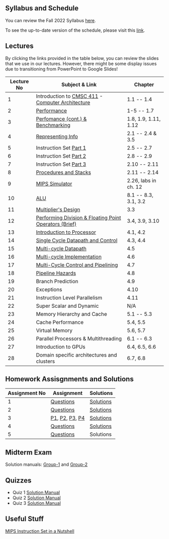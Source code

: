 ## Syllabus and Schedule
You can review the Fall 2022 Syllabus [here](https://docs.google.com/document/d/1rNpJqSz3F1OXrfnU-yYt8ZhoShAV4XGtDoalI7XAkxs/edit?usp=sharing). 

To see the up-to-date version of the schedule, please visit this [link](
https://docs.google.com/spreadsheets/d/1aKL8B1QTyUmcOuGEN3xV1pbpBPYe1P5fbHKwI3VI90M/edit#gid=0).

## Lectures
By clicking the links provided in the table below, you can review the slides that we use in our lectures. However, there might be some display issues due to transitioning from PowerPoint to Google Slides!

| Lecture No | Subject & Link | Chapter |
| ------------- | ------------- | ------------- |
| 1 | Introduction to [CMSC 411](https://docs.google.com/presentation/d/1-aFF8afND3U7TEijsB-ySEmlFctwi70KpUkBbYt_YSs/edit?usp=sharing) - [Computer Architecture](https://docs.google.com/presentation/d/1dv2tgCmJddnfcO-zO3ue5t0O2DUjQh7seF9G_Ogk100/edit?usp=sharing)| 1.1 -- 1.4 |
| 2 | [Performance](https://docs.google.com/presentation/d/1MXgDIibxjZRFO_XCd0ZMYCH5lt1S2UWlER7As9hXUrQ/edit?usp=sharing) | 1-5 -- 1.7 |
| 3 | [Perfomance (cont.) & Benchmarking](https://docs.google.com/presentation/d/1b9t53WYNg2qlbZ4meKQyw68KS1t9jnES-978JeT7ggI/edit?usp=sharing) | 1.8, 1.9, 1.11, 1.12 |
| 4 | [Representing Info](https://docs.google.com/presentation/d/1CbYSF6R4CUnjJjEm_4rTmd0OZ3uqGkdCHOPyWbpaLIw/edit?usp=sharing) | 2.1 -- 2.4 & 3.5 |
| 5 | Instruction Set [Part 1](https://docs.google.com/presentation/d/1AhYLMnfvmm5PeRPykBqGcUFsxWQUkYAkCsQCMakSNDs/edit?usp=sharing) | 2.5 -- 2.7 |
| 6 | Instruction Set [Part 2](https://docs.google.com/presentation/d/1gyEu3so2hq0Tcf0hCDiWqjn3Q-AgDUXp08IrQiRA6xw/edit?usp=sharing) | 2.8 -- 2.9 |
| 7 | Instruction Set [Part 3](https://docs.google.com/presentation/d/1ykJRFgXHP_zwJhPoGO8T7EGNHXixFJcAdSP8GDQ2Kkw/edit?usp=sharing)| 2.10 -- 2.11  |
| 8 | [Procedures and Stacks](https://docs.google.com/presentation/d/1jM5b8PWW58WNCH3ouWjgLs_o9Rgb7FNMqTTMV4Mg7uU/edit?usp=sharing) | 2.11 -- 2.14 |
| 9 | [MIPS Simulator](https://docs.google.com/presentation/d/1TxTZ4rfaTmPeUIXsxQxCQUh9hM2sBkMtuT6z6ulKe_c/edit?usp=sharing) | 2.26, labs in ch. 12 |
| 10 | [ALU](https://docs.google.com/presentation/d/1buzIy_AdXkEpjGzKpoQNaJORXXN8B6tsPZjq5pGfFjc/edit?usp=sharing) | 8.1 -- 8.3, 3.1, 3.2 |
| 11 | [Multiplier's Design](https://docs.google.com/presentation/d/1C1JTX7dgULXmF3b7V86aGb1i6dxdyyvqe3HTE64yOJI/edit?usp=sharing) | 3.3 |
| 12 | [Performing Division & Floating Point Operators (Brief)](https://docs.google.com/presentation/d/1OuVNpQrMptUmKgimxITUb8ARAi__-oZux7sxSzBuBtE/edit?usp=sharing) | 3.4, 3.9, 3.10 |
| 13 | [Introduction to Processor](https://docs.google.com/presentation/d/1ILF0ZJWmFja5_VrbKLcpzYc8b82GbyZFSmiBqOemlpc/edit?usp=sharing)|  4.1, 4.2 |
| 14 | [Single Cycle Datapath and Control](https://docs.google.com/presentation/d/1A68yegptR6iarKstDO2qKgLsYb97NEEA9lXJQrTey-w/edit?usp=sharing) | 4.3, 4.4 |
| 15 | [Multi-cycle Datapath](https://docs.google.com/presentation/d/18qhqWUh8F-k30DkSd4KHkvjNJgDh41XBIVCy97PjvhU/edit?usp=sharing) | 4.5 |
| 16 | [Multi-cycle Implementation](https://docs.google.com/presentation/d/1OoCpRhzqyfFFOQUUfpsOIZX-mRrO3LZXICKB89JFXkQ/edit?usp=sharing) | 4.6 |
| 17 | [Multi-Cycle Control and Pipelining](https://docs.google.com/presentation/d/1dTraI_EbEOVhw_pJOnn6JKjIo3Pt-VCMlRonXwaM9HE/edit?usp=sharing) | 4.7 |
| 18 | [Pipeline Hazards](https://docs.google.com/presentation/d/1Lv__LAA5j1i8fC0srTQzYNkXGvAfCNo7RLlARAix1Rc/edit?usp=sharing) | 4.8 |
| 19 | Branch Prediction | 4.9 |
| 20 | Exceptions | 4.10 |
| 21 | Instruction Level Parallelism | 4.11 |
| 22 | Super Scalar and Dynamic | N/A |
| 23 | Memory Hierarchy and Cache | 5.1 -- 5.3 |
| 24 | Cache Performance | 5.4, 5.5 |
| 25 | Virtual Memory | 5.6, 5.7 |
| 26 | Parallel Processors & Multithreading| 6.1 -- 6.3 |
| 27 | Introduction to GPUs | 6.4, 6.5, 6.6 |
| 28 | Domain specific architectures and clusters | 6.7, 6.8 |




## Homework Assisgnments and Solutions
| Assignment No | Assignment | Solutions |
| ------------- | ------------- |------------- |
| 1 | [Questions](https://docs.google.com/document/d/1chLIPU7L058B3DGN6QlM0WeeZIajw3BK-eCckQgSMxg/edit?usp=sharing) | [Solutions](https://docs.google.com/document/d/1yI4SgzSsxhz7NdFGw_AcnsqKbw4V-QmVwMubAOkneEI/edit?usp=sharing) |
| 2 | [Questions](https://docs.google.com/document/d/1Zt58fxLcUxRbJiBUO6y6bHeFx6ZDEVZjNp5XIpOuBUM/edit?usp=sharing) | [Solutions](https://docs.google.com/document/d/1WXfKIK3nTksaaGjnFQonYsRbVnwuOU9koghlKLcO1oI/edit?usp=sharing) |
| 3 | [P1](https://forms.gle/aR7MG28Vq6abEdst6), [P2](https://forms.gle/USrrbrk6nwvbAVMh6), [P3](https://forms.gle/By7ce2vE9Y5ZeSqq7), [P4](https://forms.gle/sE276uApPk32fwpH7) | [Solutions](https://drive.google.com/file/d/1GeNXZrj0tx8PmwH0-0Qxi6hGTkJx3xk9/view?usp=sharing) |
| 4 | [Questions](https://docs.google.com/document/d/18iVTzxuiV9jdZhpSD5Wz3D7hyG5OVAyc_HupCSEu9Ec/edit?usp=sharing) | [Solutions](https://docs.google.com/document/d/1Q4EiDkCeXoVlJQfCeVaEfwVquh0bPaJr4iI6S4zy4nw/edit?usp=sharing) |
| 5 | [Questions](https://docs.google.com/document/d/1Mha-Q4vamdYkQOx608j9iOEGADLfTYuZDbe3oiJXKq4/edit?usp=sharing) | Solutions |


## Midterm Exam
Solution manuals: [Group-1](https://docs.google.com/document/d/1bfk3anRR1_ST6lfWxLM-qTTB8dratW-Aiklpivfg4is/edit?usp=sharing) and [Group-2](https://docs.google.com/document/d/1OQS9gFz4j8BthtXz5bpeZHksPezhAjECj6bR4CXTdIM/edit?usp=sharing)

## Quizzes
- Quiz 1 [Solution Manual](https://docs.google.com/document/d/1PLHH76GWiplCLFgjptkLLgKozmBkbU79IOecUMsrHrE/edit?usp=sharing)
- Quiz 2 [Solution Manual](https://docs.google.com/document/d/1cy0nD_fodi6I1yoM0hS5feo1ho4V1sNmNhQtgrULUs4/edit?usp=sharing)
- Quiz 3 [Solution Manual](https://docs.google.com/document/d/10kK9rgMAalTuHi-BcLWqKTfbvaGUrHor0_WK0w1Zbt4/edit?usp=sharing)

## Useful Stuff
[MIPS Instruction Set in a Nutshell](https://docs.google.com/document/d/1kx75d1Kn1rjCsR-ZLefd9y2kIteslbTL7p1LtCmpRsY/edit?usp=sharing)
